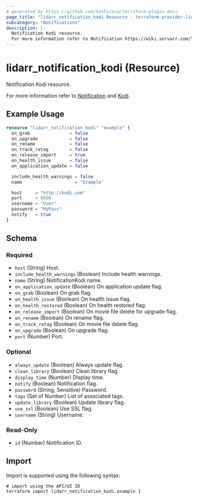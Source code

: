 ```yaml
---
# generated by https://github.com/hashicorp/terraform-plugin-docs
page_title: "lidarr_notification_kodi Resource - terraform-provider-lidarr"
subcategory: "Notifications"
description: |-
  Notification Kodi resource.
  For more information refer to Notification https://wiki.servarr.com/lidarr/settings#connect and Kodi https://wiki.servarr.com/lidarr/supported#xbmc.
---
```


# lidarr_notification_kodi (Resource)

<!-- subcategory:Notifications -->Notification Kodi resource.
For more information refer to [Notification](https://wiki.servarr.com/lidarr/settings#connect) and [Kodi](https://wiki.servarr.com/lidarr/supported#xbmc).

## Example Usage

```terraform
resource "lidarr_notification_kodi" "example" {
  on_grab               = false
  on_upgrade            = false
  on_rename             = false
  on_track_retag        = false
  on_release_import     = true
  on_health_issue       = false
  on_application_update = false

  include_health_warnings = false
  name                    = "Example"

  host     = "http://kodi.com"
  port     = 8080
  username = "User"
  password = "MyPass"
  notify   = true
}
```

<!-- schema generated by tfplugindocs -->
## Schema

### Required

- `host` (String) Host.
- `include_health_warnings` (Boolean) Include health warnings.
- `name` (String) NotificationKodi name.
- `on_application_update` (Boolean) On application update flag.
- `on_grab` (Boolean) On grab flag.
- `on_health_issue` (Boolean) On health issue flag.
- `on_health_restored` (Boolean) On health restored flag.
- `on_release_import` (Boolean) On movie file delete for upgrade flag.
- `on_rename` (Boolean) On rename flag.
- `on_track_retag` (Boolean) On movie file delete flag.
- `on_upgrade` (Boolean) On upgrade flag.
- `port` (Number) Port.

### Optional

- `always_update` (Boolean) Always update flag.
- `clean_library` (Boolean) Clean library flag.
- `display_time` (Number) Display time.
- `notify` (Boolean) Notification flag.
- `password` (String, Sensitive) Password.
- `tags` (Set of Number) List of associated tags.
- `update_library` (Boolean) Update library flag.
- `use_ssl` (Boolean) Use SSL flag.
- `username` (String) Username.

### Read-Only

- `id` (Number) Notification ID.

## Import

Import is supported using the following syntax:

```shell
# import using the API/UI ID
terraform import lidarr_notification_kodi.example 1
```
